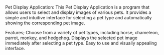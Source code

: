 Pet Display Application:
This Pet Display Application is a program that allows users to select and display images of various pets. It provides a simple and intuitive interface for selecting a pet type and automatically showing the corresponding pet image.

Features;
Choose from a variety of pet types, including horse, chameleon, parrot, monkey, and hedgehog.
Displays the selected pet image immediately after selecting a pet type.
Easy to use and visually appealing interface.
